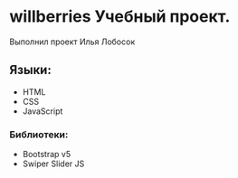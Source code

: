 # willberries Учебный проект.
Выполнил проект Илья Лобосок
## Языки:
- HTML
- CSS
- JavaScript
### Библиотеки:
- Bootstrap v5
- Swiper Slider JS
